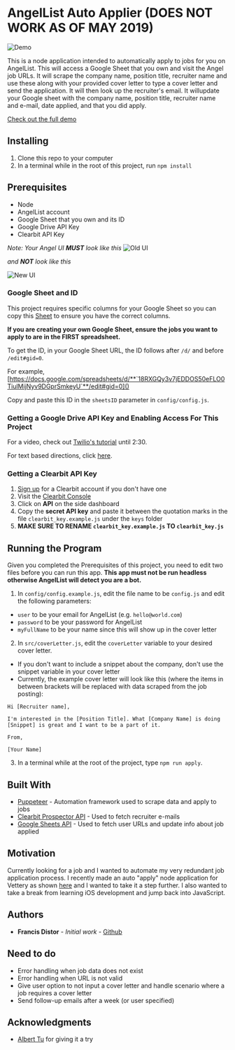 # AngelList Auto Applier (DOES NOT WORK AS OF MAY 2019)

![Demo](https://media.giphy.com/media/gH8m2AHvrdlccpyH6n/giphy.gif)

This is a node application intended to automatically apply to jobs for you on AngelList. This will access a Google Sheet that
you own and visit the Angel job URLs. It will scrape the company name, position title, recruiter name and use these along with
your provided cover letter to type a cover letter and send the application. It will then look up the recruiter's email. It willupdate your Google sheet with the company name, position title, recruiter name and e-mail, date applied, and that you did apply.

[Check out the full demo](https://youtu.be/h60e014AXtQ)

## Installing

1. Clone this repo to your computer
1. In a terminal while in the root of this project, run `npm install`

## Prerequisites

- Node
- AngelList account
- Google Sheet that you own and its ID
- Google Drive API Key
- Clearbit API Key

_Note: Your Angel UI **MUST** look like this_
![Old UI](https://i.imgur.com/xRnM1co.png)

_and **NOT** look like this_

![New UI](https://i.imgur.com/XNRqL9X.png)

### Google Sheet and ID

This project requires specific columns for your Google Sheet so you can copy this [Sheet](https://docs.google.com/spreadsheets/d/18RXGQy3v7jEDDOS50eFLO0TiulMijNyv9DGprSmkeyU/edit#gid=0) to ensure you have the correct columns.

**If you are creating your own Google Sheet, ensure the jobs you want to apply to are in the FIRST spreadsheet.**

To get the ID, in your Google Sheet URL, the ID follows after `/d/` and before `/edit#gid=0`.

For example,
[https://docs.google.com/spreadsheets/d/**`18RXGQy3v7jEDDOS50eFLO0TiulMijNyv9DGprSmkeyU`**/edit#gid=0]()

Copy and paste this ID in the `sheetsID` parameter in `config/config.js`.

### Getting a Google Drive API Key and Enabling Access For This Project

For a video, check out [Twilio's tutorial](https://youtu.be/UGN6EUi4Yio?t=14) until 2:30.

For text based directions, click [here](https://github.com/fdistor/angel_autoapplier/tree/master/readme).

### Getting a Clearbit API Key

1. [Sign up](https://clearbit.com/signup) for a Clearbit account if you don't have one
1. Visit the [Clearbit Console](https://dashboard.clearbit.com/)
1. Click on **API** on the side dashboard
1. Copy the ****secret API key**** and paste it between the quotation marks in the file `clearbit_key.example.js` under the `keys` folder
1. **MAKE SURE TO RENAME `clearbit_key.example.js` TO `clearbit_key.js`**

## Running the Program

Given you completed the Prerequisites of this project, you need to edit two files before you can run this app. **This app must not be run headless otherwise AngelList will detect you are a bot.**

1. In `config/config.example.js`, edit the file name to be `config.js` and edit the following parameters:

- `user` to be your email for AngelList (e.g. `hello@world.com`)
- `password` to be your password for AngelList
- `myFullName` to be your name since this will show up in the cover letter

2. In `src/coverLetter.js`, edit the `coverLetter` variable to your desired cover letter.

- If you don't want to include a snippet about the company, don't use the snippet variable in your cover letter
- Currently, the example cover letter will look like this (where the items in between brackets will be replaced with data scraped from the job posting):

```
Hi [Recruiter name],

I'm interested in the [Position Title]. What [Company Name] is doing [Snippet] is great and I want to be a part of it.

From,

[Your Name]
```

3. In a terminal while at the root of the project, type `npm run apply`.

## Built With

- [Puppeteer](https://github.com/GoogleChrome/puppeteer) - Automation framework used to scrape data and apply to jobs
- [Clearbit Prospector API](https://clearbit.com/docs#prospector-api) - Used to fetch recruiter e-mails
- [Google Sheets API](https://github.com/theoephraim/node-google-spreadsheet) - Used to fetch user URLs and update info about job applied

## Motivation

Currently looking for a job and I wanted to automate my very redundant job application process.
I recently made an auto "apply" node application for Vettery as shown [here](https://github.com/fdistor/vettery_autoapply)
and I wanted to take it a step further. I also wanted to take a break from learning iOS development and jump back
into JavaScript.

## Authors

- **Francis Distor** - _Initial work_ - [Github](https://github.com/fdistor)

## Need to do

- Error handling when job data does not exist
- Error handling when URL is not valid
- Give user option to not input a cover letter and handle scenario where a job requires a cover letter
- Send follow-up emails after a week (or user specified)

## Acknowledgments

- [Albert Tu](https://github.com/AlbertLapTu) for giving it a try
